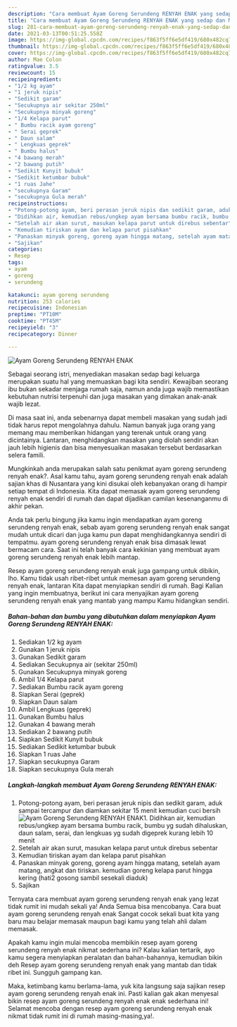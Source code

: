 ```yaml
---
description: "Cara membuat Ayam Goreng Serundeng RENYAH ENAK yang sedap dan Mudah Dibuat"
title: "Cara membuat Ayam Goreng Serundeng RENYAH ENAK yang sedap dan Mudah Dibuat"
slug: 281-cara-membuat-ayam-goreng-serundeng-renyah-enak-yang-sedap-dan-mudah-dibuat
date: 2021-03-13T00:51:25.558Z
image: https://img-global.cpcdn.com/recipes/f863f5ff6e5df419/680x482cq70/ayam-goreng-serundeng-renyah-enak-foto-resep-utama.jpg
thumbnail: https://img-global.cpcdn.com/recipes/f863f5ff6e5df419/680x482cq70/ayam-goreng-serundeng-renyah-enak-foto-resep-utama.jpg
cover: https://img-global.cpcdn.com/recipes/f863f5ff6e5df419/680x482cq70/ayam-goreng-serundeng-renyah-enak-foto-resep-utama.jpg
author: Mae Colon
ratingvalue: 3.5
reviewcount: 15
recipeingredient:
- "1/2 kg ayam"
- "1 jeruk nipis"
- "Sedikit garam"
- "Secukupnya air sekitar 250ml"
- "Secukupnya minyak goreng"
- "1/4 Kelapa parut"
- " Bumbu racik ayam goreng"
- " Serai geprek"
- " Daun salam"
- " Lengkuas geprek"
- " Bumbu halus"
- "4 bawang merah"
- "2 bawang putih"
- "Sedikit Kunyit bubuk"
- "Sedikit ketumbar bubuk"
- "1 ruas Jahe"
- "secukupnya Garam"
- "secukupnya Gula merah"
recipeinstructions:
- "Potong-potong ayam, beri perasan jeruk nipis dan sedikit garam, aduk sampai tercampur dan diamkan sekitar 15 menit kemudian cuci bersih"
- "Didihkan air, kemudian rebus/ungkep ayam bersama bumbu racik, bumbu yg sudah dihaluskan, daun salam, serai, dan lengkuas yg sudah digeprek kurang lebih 10 menit"
- "Setelah air akan surut, masukan kelapa parut untuk direbus sebentar"
- "Kemudian tiriskan ayam dan kelapa parut pisahkan"
- "Panaskan minyak goreng, goreng ayam hingga matang, setelah ayam matang, angkat dan tiriskan. kemudian goreng kelapa parut hingga kering (hati2 gosong sambil sesekali diaduk)"
- "Sajikan"
categories:
- Resep
tags:
- ayam
- goreng
- serundeng

katakunci: ayam goreng serundeng 
nutrition: 253 calories
recipecuisine: Indonesian
preptime: "PT10M"
cooktime: "PT45M"
recipeyield: "3"
recipecategory: Dinner

---
```



![Ayam Goreng Serundeng RENYAH ENAK](https://img-global.cpcdn.com/recipes/f863f5ff6e5df419/680x482cq70/ayam-goreng-serundeng-renyah-enak-foto-resep-utama.jpg)

Sebagai seorang istri, menyediakan masakan sedap bagi keluarga merupakan suatu hal yang memuaskan bagi kita sendiri. Kewajiban seorang ibu bukan sekadar menjaga rumah saja, namun anda juga wajib memastikan kebutuhan nutrisi terpenuhi dan juga masakan yang dimakan anak-anak wajib lezat.

Di masa  saat ini, anda sebenarnya dapat membeli masakan yang sudah jadi tidak harus repot mengolahnya dahulu. Namun banyak juga orang yang memang mau memberikan hidangan yang terenak untuk orang yang dicintainya. Lantaran, menghidangkan masakan yang diolah sendiri akan jauh lebih higienis dan bisa menyesuaikan masakan tersebut berdasarkan selera famili. 



Mungkinkah anda merupakan salah satu penikmat ayam goreng serundeng renyah enak?. Asal kamu tahu, ayam goreng serundeng renyah enak adalah sajian khas di Nusantara yang kini disukai oleh kebanyakan orang di hampir setiap tempat di Indonesia. Kita dapat memasak ayam goreng serundeng renyah enak sendiri di rumah dan dapat dijadikan camilan kesenanganmu di akhir pekan.

Anda tak perlu bingung jika kamu ingin mendapatkan ayam goreng serundeng renyah enak, sebab ayam goreng serundeng renyah enak sangat mudah untuk dicari dan juga kamu pun dapat menghidangkannya sendiri di tempatmu. ayam goreng serundeng renyah enak bisa dimasak lewat bermacam cara. Saat ini telah banyak cara kekinian yang membuat ayam goreng serundeng renyah enak lebih mantap.

Resep ayam goreng serundeng renyah enak juga gampang untuk dibikin, lho. Kamu tidak usah ribet-ribet untuk memesan ayam goreng serundeng renyah enak, lantaran Kita dapat menyiapkan sendiri di rumah. Bagi Kalian yang ingin membuatnya, berikut ini cara menyajikan ayam goreng serundeng renyah enak yang mantab yang mampu Kamu hidangkan sendiri.

<!--inarticleads1-->

##### Bahan-bahan dan bumbu yang dibutuhkan dalam menyiapkan Ayam Goreng Serundeng RENYAH ENAK:

1. Sediakan 1/2 kg ayam
1. Gunakan 1 jeruk nipis
1. Gunakan Sedikit garam
1. Sediakan Secukupnya air (sekitar 250ml)
1. Gunakan Secukupnya minyak goreng
1. Ambil 1/4 Kelapa parut
1. Sediakan  Bumbu racik ayam goreng
1. Siapkan  Serai (geprek)
1. Siapkan  Daun salam
1. Ambil  Lengkuas (geprek)
1. Gunakan  Bumbu halus
1. Gunakan 4 bawang merah
1. Sediakan 2 bawang putih
1. Siapkan Sedikit Kunyit bubuk
1. Sediakan Sedikit ketumbar bubuk
1. Siapkan 1 ruas Jahe
1. Siapkan secukupnya Garam
1. Siapkan secukupnya Gula merah




<!--inarticleads2-->

##### Langkah-langkah membuat Ayam Goreng Serundeng RENYAH ENAK:

1. Potong-potong ayam, beri perasan jeruk nipis dan sedikit garam, aduk sampai tercampur dan diamkan sekitar 15 menit kemudian cuci bersih
<img src="https://img-global.cpcdn.com/steps/38d33fef9b0fa10f/160x128cq70/ayam-goreng-serundeng-renyah-enak-langkah-memasak-1-foto.jpg" alt="Ayam Goreng Serundeng RENYAH ENAK">1. Didihkan air, kemudian rebus/ungkep ayam bersama bumbu racik, bumbu yg sudah dihaluskan, daun salam, serai, dan lengkuas yg sudah digeprek kurang lebih 10 menit
1. Setelah air akan surut, masukan kelapa parut untuk direbus sebentar
1. Kemudian tiriskan ayam dan kelapa parut pisahkan
1. Panaskan minyak goreng, goreng ayam hingga matang, setelah ayam matang, angkat dan tiriskan. kemudian goreng kelapa parut hingga kering (hati2 gosong sambil sesekali diaduk)
1. Sajikan




Ternyata cara membuat ayam goreng serundeng renyah enak yang lezat tidak rumit ini mudah sekali ya! Anda Semua bisa mencobanya. Cara buat ayam goreng serundeng renyah enak Sangat cocok sekali buat kita yang baru mau belajar memasak maupun bagi kamu yang telah ahli dalam memasak.

Apakah kamu ingin mulai mencoba membikin resep ayam goreng serundeng renyah enak nikmat sederhana ini? Kalau kalian tertarik, ayo kamu segera menyiapkan peralatan dan bahan-bahannya, kemudian bikin deh Resep ayam goreng serundeng renyah enak yang mantab dan tidak ribet ini. Sungguh gampang kan. 

Maka, ketimbang kamu berlama-lama, yuk kita langsung saja sajikan resep ayam goreng serundeng renyah enak ini. Pasti kalian gak akan menyesal bikin resep ayam goreng serundeng renyah enak enak sederhana ini! Selamat mencoba dengan resep ayam goreng serundeng renyah enak nikmat tidak rumit ini di rumah masing-masing,ya!.

